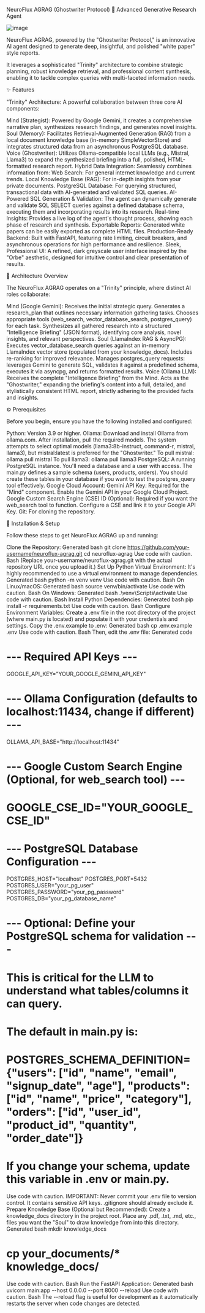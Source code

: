 NeuroFlux AGRAG (Ghostwriter Protocol) 🌌 Advanced Generative Research Agent 

![image](https://github.com/user-attachments/assets/26600f57-5b07-40ad-9576-cc653b773b43)

NeuroFlux AGRAG, powered by the "Ghostwriter Protocol," is an innovative AI agent designed to generate deep, insightful, and polished "white paper" style reports. 

It leverages a sophisticated "Trinity" architecture to combine strategic planning, robust knowledge retrieval, and professional content synthesis, enabling it to tackle complex queries with multi-faceted information needs.


✨ Features

"Trinity" Architecture: A powerful collaboration between three core AI components:

Mind (Strategist): Powered by Google Gemini, it creates a comprehensive narrative plan, synthesizes research findings, and generates novel insights.
Soul (Memory): Facilitates Retrieval-Augmented Generation (RAG) from a local document knowledge base (in-memory SimpleVectorStore) and integrates structured data from an asynchronous PostgreSQL database.
Voice (Ghostwriter): Utilizes Ollama-compatible local LLMs (e.g., Mistral, Llama3) to expand the synthesized briefing into a full, polished, HTML-formatted research report.
Hybrid Data Integration: Seamlessly combines information from:
Web Search: For general internet knowledge and current trends.
Local Knowledge Base (RAG): For in-depth insights from your private documents.
PostgreSQL Database: For querying structured, transactional data with AI-generated and validated SQL queries.
AI-Powered SQL Generation & Validation: The agent can dynamically generate and validate SQL SELECT queries against a defined database schema, executing them and incorporating results into its research.
Real-time Insights: Provides a live log of the agent's thought process, showing each phase of research and synthesis.
Exportable Reports: Generated white papers can be easily exported as complete HTML files.
Production-Ready Backend: Built with FastAPI, featuring rate limiting, circuit breakers, and asynchronous operations for high performance and resilience.
Sleek, Professional UI: A refined, dark greyscale user interface inspired by the "Orbe" aesthetic, designed for intuitive control and clear presentation of results.


🧠 Architecture Overview

The NeuroFlux AGRAG operates on a "Trinity" principle, where distinct AI roles collaborate:

Mind (Google Gemini):
Receives the initial strategic query.
Generates a research_plan that outlines necessary information gathering tasks.
Chooses appropriate tools (web_search, vector_database_search, postgres_query) for each task.
Synthesizes all gathered research into a structured "Intelligence Briefing" (JSON format), identifying core analysis, novel insights, and relevant perspectives.
Soul (LlamaIndex RAG & AsyncPG):
Executes vector_database_search queries against an in-memory LlamaIndex vector store (populated from your knowledge_docs). Includes re-ranking for improved relevance.
Manages postgres_query requests: leverages Gemini to generate SQL, validates it against a predefined schema, executes it via asyncpg, and returns formatted results.
Voice (Ollama LLM):
Receives the complete "Intelligence Briefing" from the Mind.
Acts as the "Ghostwriter," expanding the briefing's content into a full, detailed, and stylistically consistent HTML report, strictly adhering to the provided facts and insights.


⚙️ Prerequisites

Before you begin, ensure you have the following installed and configured:

Python: Version 3.9 or higher.
Ollama: Download and install Ollama from ollama.com.
After installation, pull the required models. The system attempts to select optimal models (llama3:8b-instruct, command-r, mistral, llama3), but mistral:latest is preferred for the "Ghostwriter."
To pull mistral: ollama pull mistral
To pull llama3: ollama pull llama3
PostgreSQL: A running PostgreSQL instance.
You'll need a database and a user with access.
The main.py defines a sample schema (users, products, orders). You should create these tables in your database if you want to test the postgres_query tool effectively.
Google Cloud Account:
Gemini API Key: Required for the "Mind" component. Enable the Gemini API in your Google Cloud Project.
Google Custom Search Engine (CSE) ID (Optional): Required if you want the web_search tool to function. Configure a CSE and link it to your Google API Key.
Git: For cloning the repository.


🚀 Installation & Setup

Follow these steps to get NeuroFlux AGRAG up and running:

Clone the Repository:
Generated bash
git clone https://github.com/your-username/neuroflux-agrag.git
cd neuroflux-agrag
Use code with caution.
Bash
(Replace your-username/neuroflux-agrag.git with the actual repository URL once you upload it.)
Set Up Python Virtual Environment:
It's highly recommended to use a virtual environment to manage dependencies.
Generated bash
python -m venv venv
Use code with caution.
Bash
On Linux/macOS:
Generated bash
source venv/bin/activate
Use code with caution.
Bash
On Windows:
Generated bash
.\venv\Scripts\activate
Use code with caution.
Bash
Install Python Dependencies:
Generated bash
pip install -r requirements.txt
Use code with caution.
Bash
Configure Environment Variables:
Create a .env file in the root directory of the project (where main.py is located) and populate it with your credentials and settings.
Copy the .env.example to .env:
Generated bash
cp .env.example .env
Use code with caution.
Bash
Then, edit the .env file:
Generated code
# --- Required API Keys ---
GOOGLE_API_KEY="YOUR_GOOGLE_GEMINI_API_KEY"

# --- Ollama Configuration (defaults to localhost:11434, change if different) ---
OLLAMA_API_BASE="http://localhost:11434"

# --- Google Custom Search Engine (Optional, for web_search tool) ---
# GOOGLE_CSE_ID="YOUR_GOOGLE_CSE_ID"

# --- PostgreSQL Database Configuration ---
POSTGRES_HOST="localhost"
POSTGRES_PORT=5432
POSTGRES_USER="your_pg_user"
POSTGRES_PASSWORD="your_pg_password"
POSTGRES_DB="your_pg_database_name"

# --- Optional: Define your PostgreSQL schema for validation ---
# This is critical for the LLM to understand what tables/columns it can query.
# The default in main.py is:
# POSTGRES_SCHEMA_DEFINITION={"users": ["id", "name", "email", "signup_date", "age"], "products": ["id", "name", "price", "category"], "orders": ["id", "user_id", "product_id", "quantity", "order_date"]}
# If you change your schema, update this variable in .env or main.py.
Use code with caution.
IMPORTANT: Never commit your .env file to version control. It contains sensitive API keys. .gitignore should already exclude it.
Prepare Knowledge Base (Optional but Recommended):
Create a knowledge_docs directory in the project root. Place any .pdf, .txt, .md, etc., files you want the "Soul" to draw knowledge from into this directory.
Generated bash
mkdir knowledge_docs
# cp your_documents/* knowledge_docs/
Use code with caution.
Bash
Run the FastAPI Application:
Generated bash
uvicorn main:app --host 0.0.0.0 --port 8000 --reload
Use code with caution.
Bash
The --reload flag is useful for development as it automatically restarts the server when code changes are detected.
